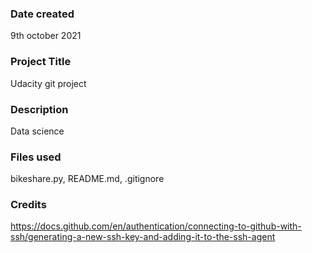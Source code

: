 ### Date created
9th october 2021

### Project Title
Udacity git project

### Description
Data science 

### Files used
bikeshare.py, README.md, .gitignore

### Credits
https://docs.github.com/en/authentication/connecting-to-github-with-ssh/generating-a-new-ssh-key-and-adding-it-to-the-ssh-agent

